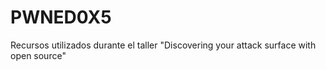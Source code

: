 # PWNED0X5
Recursos utilizados durante el taller "Discovering your attack surface with open source"
